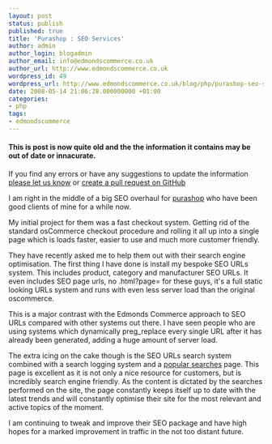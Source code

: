 ```yaml
---
layout: post
status: publish
published: true
title: 'Purashop : SEO Services'
author: admin
author_login: blogadmin
author_email: info@edmondscommerce.co.uk
author_url: http://www.edmondscommerce.co.uk
wordpress_id: 49
wordpress_url: http://www.edmondscommerce.co.uk/blog/php/purashop-seo-services/
date: 2008-05-14 21:06:28.000000000 +01:00
categories:
- php
tags:
- edmondscommerce
---
```

<div class="oldpost"><h4>This is post is now quite old and the the information it contains may be out of date or innacurate.</h4>
<p>
If you find any errors or have any suggestions to update the information <a href="http://edmondscommerce.github.io/contact-us/index.html">please let us know</a>
or <a href="https://github.com/edmondscommerce/edmondscommerce.github.io">create a pull request on GitHub</a>
</p>
</div>
I am right in the middle of a big SEO overhaul for <a href="http://www.purashop.com">purashop</a> who have been good clients of mine for a while now.

My initial project for them was a fast checkout system. Getting rid of the standard osCommerce checkout procedure and rolling it all up into a single page which is loads faster, easier to use and much more customer friendly.

They have recently asked me to help them out with their search engine optimisation. The first thing I have done is install my bespoke SEO URLs system. This includes product, category and manufacturer SEO URLs. It even includes SEO page urls, no .html?page= for these guys, it's a full static looking URLs system and runs with even less server load than the original oscommerce.

This is a major contrast with the Edmonds Commerce approach to SEO URLs compared with other systems out there. I have seen people who are using systems which dynamically preg_replace every single URL after it has already been generated, adding a huge amount of server load.

The extra icing on the cake though is the SEO URLs search system combined with a search logging system and a <a href="http://www.purashop.com/popular_searches.php">popular searches</a> page. This page is excellent as it is not only a nice resource for customers, but is incredibly search engine friendly. As the content is dictated by the searches performed on the site, the page constantly keeps itself up to date with the latest trends and will constantly optimise their site for the most relevant and active topics of the moment.

I am continuing to tweak and improve their SEO package and have high hopes for a marked improvement in traffic in the not too distant future.
